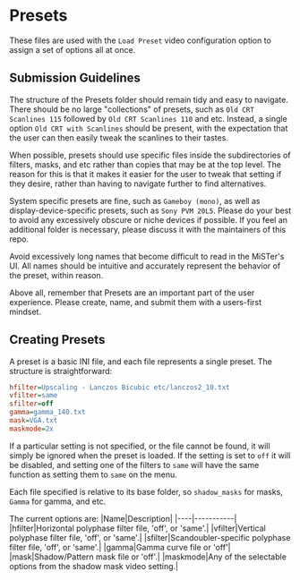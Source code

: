 # Presets
These files are used with the `Load Preset` video configuration option to assign a set of options all at once.

## Submission Guidelines
The structure of the Presets folder should remain tidy and easy to navigate. There should be no large "collections" of presets, such as `Old CRT Scanlines 115` followed by `Old CRT Scanlines 110` and etc. Instead, a single option `Old CRT with Scanlines` should be present, with the expectation that the user can then easily tweak the scanlines to their tastes.

When possible, presets should use specific files inside the subdirectories of filters, masks, and etc rather than copies that may be at the top level. The reason for this is that it makes it easier for the user to tweak that setting if they desire, rather than having to navigate further to find alternatives.

System specific presets are fine, such as `Gameboy (mono)`, as well as display-device-specific presets, such as `Sony PVM 20L5`. Please do your best to avoid any excessively obscure or niche devices if possible. If you feel an additional folder is necessary, please discuss it with the maintainers of this repo.

Avoid excessively long names that become difficult to read in the MiSTer's UI. All names should be intuitive and accurately represent the behavior of the preset, within reason.

Above all, remember that Presets are an important part of the user experience. Please create, name, and submit them with a users-first mindset.

## Creating Presets
A preset is a basic INI file, and each file represents a single preset. The structure is straightforward:

```ini
hfilter=Upscaling - Lanczos Bicubic etc/lanczos2_10.txt
vfilter=same
sfilter=off
gamma=gamma_140.txt
mask=VGA.txt
maskmode=2x
```

If a particular setting is not specified, or the file cannot be found, it will simply be ignored when the preset is loaded. If the setting is set to `off` it will be disabled, and setting one of the filters to `same` will have the same function as setting them to `same` on the menu.

Each file specified is relative to its base folder, so `shadow_masks` for masks, `Gamma` for gamma, and etc.

The current options are:
|Name|Description|
|----|-----------|
|hfilter|Horizontal polyphase filter file, 'off', or 'same'.|
|vfilter|Vertical polyphase filter file, 'off', or 'same'.|
|sfilter|Scandoubler-specific polyphase filter file, 'off', or 'same'.|
|gamma|Gamma curve file or 'off'|
|mask|Shadow/Pattern mask file or 'off'.|
|maskmode|Any of the selectable options from the shadow mask video setting.|
